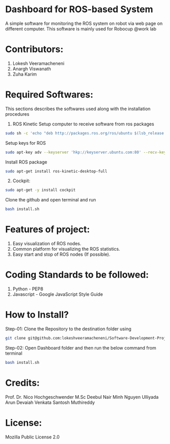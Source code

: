 # Dashboard for ROS-based System

A simple software for monitoring the ROS system on robot via web page on different computer. This software is mainly used for Robocup @work lab

# Contributors:
1. Lokesh Veeramacheneni
2. Anargh Viswanath
3. Zuha Karim

# Required Softwares:
This sections describes the softwares used along with the installation procedures
1. ROS Kinetic
Setup computer to receive software from ros packages
```bash
sudo sh -c 'echo "deb http://packages.ros.org/ros/ubuntu $(lsb_release -sc) main" > /etc/apt/sources.list.d/ros-latest.list'
```
Setup keys for ROS
```bash
sudo apt-key adv --keyserver 'hkp://keyserver.ubuntu.com:80' --recv-key C1CF6E31E6BADE8868B172B4F42ED6FBAB17C654
```
Install ROS package
```bash
sudo apt-get install ros-kinetic-desktop-full
```
2. Cockpit:
```bash
sudo apt-get -y install cockpit
```
Clone the github and open terminal and run
```bash
bash install.sh
```
# Features of project:
1. Easy visualization of ROS nodes.
2. Common platform for visualizing the ROS statistics.
3. Easy start and stop of ROS nodes (If possible).

# Coding Standards to be followed:
1. Python - PEP8
2. Javascript - Google JavaScript Style Guide

# How to Install?
Step-01:
Clone the Repository to the destination folder using 
```bash
git clone git@github.com:lokeshveeramacheneni/Software-Development-Project.git
```
Step-02:
Open Dashboard folder and then run the below command from terminal
```bash
bash install.sh
```

# Credits:
Prof. Dr. Nico Hochgeschwender
M.Sc Deebul Nair
Minh Nguyen
Ulliyada Arun Devaiah
Venkata Santosh Muthireddy
# License:
Mozilla Public License 2.0
